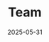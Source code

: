 ---
title: 'Team'
description: 'Wir bieten ein umfassendes Spektrum an IT-Dienstleistungen.'
date: 2025-05-31
header_transparent: false
summary_type: "framework/summary/summary-team.html"

#menu:
#  footer_secondary:
#    weight: 2

hero:
  headings:
    heading: "Lernen Sie unser Team kennen"
  background:
    background_image: "images/photos/home/team-large.webp"
    background_image_blend_mode: "overlay"
    background_gradient: true
---